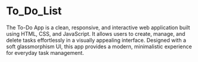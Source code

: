 # To_Do_List
The To-Do App is a clean, responsive, and interactive web application built using HTML, CSS, and JavaScript. It allows users to create, manage, and delete tasks effortlessly in a visually appealing interface. Designed with a soft glassmorphism UI, this app provides a modern, minimalistic experience for everyday task management.
